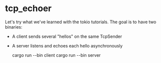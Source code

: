 # tcp_echoer

Let's try what we've learned with the tokio tutorials.
The goal is to have two binaries:

- A client sends several "hellos" on the same TcpSender 
- A server listens and echoes each hello asynchronously

    cargo run --bin client
    cargo run --bin server